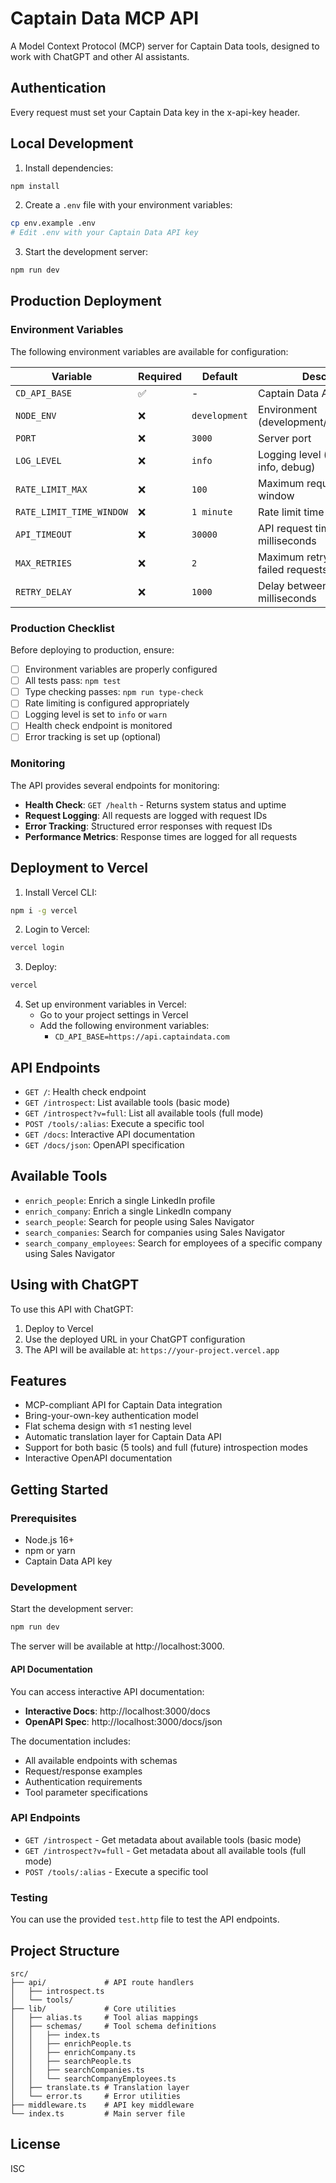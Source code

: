 # Captain Data MCP API

A Model Context Protocol (MCP) server for Captain Data tools, designed to work with ChatGPT and other AI assistants.

## Authentication

Every request must set your Captain Data key in the x-api-key header.

## Local Development

1. Install dependencies:
```bash
npm install
```

2. Create a `.env` file with your environment variables:
```bash
cp env.example .env
# Edit .env with your Captain Data API key
```

3. Start the development server:
```bash
npm run dev
```

## Production Deployment

### Environment Variables

The following environment variables are available for configuration:

| Variable | Required | Default | Description |
|----------|----------|---------|-------------|
| `CD_API_BASE` | ✅ | - | Captain Data API base URL |
| `NODE_ENV` | ❌ | `development` | Environment (development/production/test) |
| `PORT` | ❌ | `3000` | Server port |
| `LOG_LEVEL` | ❌ | `info` | Logging level (error, warn, info, debug) |
| `RATE_LIMIT_MAX` | ❌ | `100` | Maximum requests per time window |
| `RATE_LIMIT_TIME_WINDOW` | ❌ | `1 minute` | Rate limit time window |
| `API_TIMEOUT` | ❌ | `30000` | API request timeout in milliseconds |
| `MAX_RETRIES` | ❌ | `2` | Maximum retry attempts for failed requests |
| `RETRY_DELAY` | ❌ | `1000` | Delay between retries in milliseconds |

### Production Checklist

Before deploying to production, ensure:

- [ ] Environment variables are properly configured
- [ ] All tests pass: `npm test`
- [ ] Type checking passes: `npm run type-check`
- [ ] Rate limiting is configured appropriately
- [ ] Logging level is set to `info` or `warn`
- [ ] Health check endpoint is monitored
- [ ] Error tracking is set up (optional)

### Monitoring

The API provides several endpoints for monitoring:

- **Health Check**: `GET /health` - Returns system status and uptime
- **Request Logging**: All requests are logged with request IDs
- **Error Tracking**: Structured error responses with request IDs
- **Performance Metrics**: Response times are logged for all requests

## Deployment to Vercel

1. Install Vercel CLI:
```bash
npm i -g vercel
```

2. Login to Vercel:
```bash
vercel login
```

3. Deploy:
```bash
vercel
```

4. Set up environment variables in Vercel:
   - Go to your project settings in Vercel
   - Add the following environment variables:
     - `CD_API_BASE=https://api.captaindata.com`

## API Endpoints

- `GET /`: Health check endpoint
- `GET /introspect`: List available tools (basic mode)
- `GET /introspect?v=full`: List all available tools (full mode)
- `POST /tools/:alias`: Execute a specific tool
- `GET /docs`: Interactive API documentation
- `GET /docs/json`: OpenAPI specification

## Available Tools

- `enrich_people`: Enrich a single LinkedIn profile
- `enrich_company`: Enrich a single LinkedIn company
- `search_people`: Search for people using Sales Navigator
- `search_companies`: Search for companies using Sales Navigator
- `search_company_employees`: Search for employees of a specific company using Sales Navigator

## Using with ChatGPT

To use this API with ChatGPT:

1. Deploy to Vercel
2. Use the deployed URL in your ChatGPT configuration
3. The API will be available at: `https://your-project.vercel.app`

## Features

- MCP-compliant API for Captain Data integration
- Bring-your-own-key authentication model
- Flat schema design with ≤1 nesting level
- Automatic translation layer for Captain Data API
- Support for both basic (5 tools) and full (future) introspection modes
- Interactive OpenAPI documentation

## Getting Started

### Prerequisites

- Node.js 16+
- npm or yarn
- Captain Data API key

### Development

Start the development server:

```bash
npm run dev
```

The server will be available at http://localhost:3000.

#### API Documentation

You can access interactive API documentation:

- **Interactive Docs**: http://localhost:3000/docs
- **OpenAPI Spec**: http://localhost:3000/docs/json

The documentation includes:
- All available endpoints with schemas
- Request/response examples
- Authentication requirements
- Tool parameter specifications

### API Endpoints

- `GET /introspect` - Get metadata about available tools (basic mode)
- `GET /introspect?v=full` - Get metadata about all available tools (full mode)
- `POST /tools/:alias` - Execute a specific tool

### Testing

You can use the provided `test.http` file to test the API endpoints.

## Project Structure

```
src/
├── api/             # API route handlers
│   ├── introspect.ts
│   └── tools/
├── lib/             # Core utilities
│   ├── alias.ts     # Tool alias mappings
│   ├── schemas/     # Tool schema definitions
│   │   ├── index.ts
│   │   ├── enrichPeople.ts
│   │   ├── enrichCompany.ts
│   │   ├── searchPeople.ts
│   │   ├── searchCompanies.ts
│   │   └── searchCompanyEmployees.ts
│   ├── translate.ts # Translation layer
│   └── error.ts     # Error utilities
├── middleware.ts    # API key middleware
└── index.ts         # Main server file
```

## License

ISC 